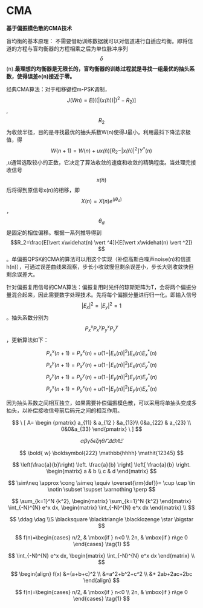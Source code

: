 # CMA

**基于偏振模色散的CMA技术**

盲均衡的基本原理： 不需要借助训练数据就可以对信道进行自适应均衡。即将信道的方程与盲均衡器的方程相乘之后为单位脉冲序列$$ \delta$$\(n\).**最理想的均衡器是无限长的，盲均衡器的训练过程就是寻找一组最优的抽头系数，使得误差e\(n\)接近于零。**

经典CMA算法：对于相移键控m-PSK调制，$$J(Wn)=E[((\vert (x\widehat(n)) \vert)^2-R_2)]$$,$$R_2$$为收敛半径，目的是寻找最优的抽头系数W\(n\)使得J最小。利用最抖下降法求极值，得$$ W(n+1)=W(n)+ux\widehat(n)[R_2-\vert x\widehat(n) \vert^2]Y^*(n) $$,u通常选取较小的正数，它决定了算法收敛的速度和收敛的精确程度。当处理完接收信号$$x\widehat(n)$$后将得到原信号x\(n\)的相移，即$$X(n)=X(n)e^(j \theta_d)$$，$$\theta_d$$是固定的相位偏移。根据一系列推导得到$$R_2=\frac{E[\vert x\widehat(n) \vert ^4]}{E[\vert x\widehat(n) \vert ^2]} $$。单偏振QPSK的CMA的算法可以用这个实现（补偿高斯白噪声noise\(n\)和信道h\(n\)），可通过误差曲线来观察，步长小收敛慢但剩余误差小，步长大则收敛快但剩余误差大。

针对偏振复用信号的CMA算法：偏振复用时光纤的琼斯矩阵为T，会将两个偏振分量混合起来，因此需要数字处理技术。先将每个偏振分量进行归一化。即输入信号$$\vert E_x \vert ^2=\vert E_y \vert^2 =1$$。抽头系数分别为$$P_x^x P_x^y P_y^x P_y^y$$，更新算法如下：

$$P_x^x(n+1)=P_x^x(n)+u(1-\vert E_x(n)\vert ^2)E_x(n)E_x^*(n)$$$$P_x^y(n+1)=P_x^y(n)+u(1-\vert E_x(n)\vert ^2)E_x(n)E_y^*(n)$$$$P_y^y(n+1)=P_y^y(n)+u(1-\vert E_y(n)\vert ^2)E_y(n)E_y^*(n)$$$$P_y^x(n+1)=P_y^x(n)+u(1-\vert E_y(n)\vert ^2)E_y(n)E_x^*(n)$$

因为抽头系数之间相互独立，如果需要补偿偏振模色散，可以采用将单抽头变成多抽头，以补偿接收信号前后码元之间的相互作用。

$$
\ [  A= \begin {pmatrix} a_{11} & a_{12 } &a_{13}\\  0&a_{22} & a_{23} \\  0&0&a_{33} \end{pmatrix} \ ]
$$

$$
\alpha \beta \gamma \delta \epsilon \zeta \eta \theta\varGamma \varDelta \varTheta \varLambda \varXi
$$

$$
\bold{ w}  \boldsymbol{222} \mathbb{hhhh} \mathit{12345}
$$

$$
\left(\frac{a}{b}\right) \left. \frac{a}{b} \right] \left[ \frac{a}{b} \right. 
\begin{matrix}
a & b \\
c & d 
\end{matrix}
$$

$$
\sim\neq \approx \cong \simeq \equiv \overset{\rm{def}}= \cup \cap \in \notin \subset \supset \varnothing \perp
$$

$$
\sum_{k=1}^N {k^2},
\begin{matrix} \sum_{k=1}^N {k^2} \end{matrix}
\int_{-N}^{N} e^x dx,
\begin{matrix} \int_{-N}^{N} e^x dx \end{matrix} \\
$$

$$
\ddag  \dag  \\S \blacksquare \blacktriangle \blacklozenge \star \bigstar
$$

$$
f(n)=\begin{cases}
n/2, & \mbox{if   } n<0 \\
2n,  & \mbox{if   } n\ge 0
\end{cases} \tag{1}
$$

$$
\int_{-N}^{N} e^x dx,
\begin{matrix} \int_{-N}^{N} e^x dx \end{matrix} \\
$$

$$
\begin{align}
f(x) &=(a+b+c)^2   \\
      &=a^2+b^2+c^2 \\
      &+ 2ab+2ac+2bc 
\end{align}
$$

$$
f(n)=\begin{cases}
n/2, & \mbox{if   } n<0 \\
2n,  & \mbox{if   } n\ge 0
\end{cases} \tag{1}
$$




